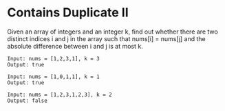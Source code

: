 # Contains Duplicate II
Given an array of integers and an integer k, find out whether there are two distinct indices i and j in the array such that 
nums[i] = nums[j] and the absolute difference between i and j is at most k.

```
Input: nums = [1,2,3,1], k = 3
Output: true

Input: nums = [1,0,1,1], k = 1
Output: true

Input: nums = [1,2,3,1,2,3], k = 2
Output: false
```









